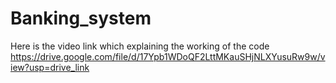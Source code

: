 # Banking_system
Here is the video link which explaining the working of the code
https://drive.google.com/file/d/17Ypb1WDoQF2LttMKauSHjNLXYusuRw9w/view?usp=drive_link
